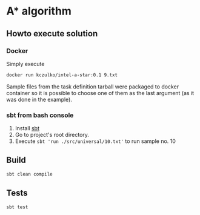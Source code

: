 # A* algorithm

## Howto execute solution

### Docker

Simply execute 

```bash
docker run kczulko/intel-a-star:0.1 9.txt
```

Sample files from the task definition tarball were packaged to docker container so
it is possible to choose one of them as the last argument (as it was done in the example).

### sbt from bash console

1. Install [sbt](https://www.scala-sbt.org)
1. Go to project's root directory.
1. Execute `sbt 'run ./src/universal/10.txt'` to run sample no. 10


## Build

```bash
sbt clean compile
``` 

## Tests

```aidl
sbt test
```